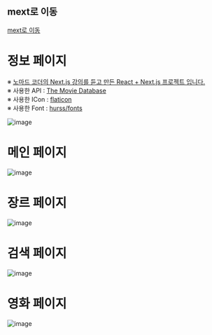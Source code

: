 ## mext로 이동
<a href="https://next-js-react-movie-2dbkz9kh2-springhana.vercel.app/">mext로 이동</a>

# 정보 페이지

※ <a href="https://nomadcoders.co/nextjs-fundamentals">노마드 코더의 Next.js 강의를 듣고 만든 React + Next.js 프로젝트 입니다.</a></br>
※ 사용한 API : <a href="https://developer.themoviedb.org/docs">The Movie Database</a></br>
※ 사용한 ICon : <a href="https://www.flaticon.com/">flaticon</a></br>
※ 사용한 Font : <a href="https://github.com/hurss/fonts">hurss/fonts</a></br>

![image](https://github.com/springhana/NextJS-React_Movie/assets/97121074/5314a2cb-fd32-4312-bbe2-1a26b3286a0e)

# 메인 페이지
![image](https://github.com/springhana/NextJS-React_Movie/assets/97121074/4a46af2b-3a26-438b-a5ae-2cbb69f186bc)

# 장르 페이지
![image](https://github.com/springhana/NextJS-React_Movie/assets/97121074/a12a4d90-812f-4824-90c4-34e8369777e4)

# 검색 페이지
![image](https://github.com/springhana/NextJS-React_Movie/assets/97121074/6b2a4dbf-3abf-40dd-963c-88cd390c31f2)

# 영화 페이지
![image](https://github.com/springhana/NextJS-React_Movie/assets/97121074/01134a8f-fee0-438b-9dcb-60895b736194)

